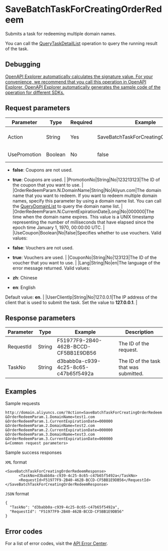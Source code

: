 # SaveBatchTaskForCreatingOrderRedeem

Submits a task for redeeming multiple domain names.

You can call the [QueryTaskDetailList](~~67710~~) operation to query the running result of the task.

## Debugging

[OpenAPI Explorer automatically calculates the signature value. For your convenience, we recommend that you call this operation in OpenAPI Explorer. OpenAPI Explorer automatically generates the sample code of the operation for different SDKs.](https://api.aliyun.com/#product=Domain&api=SaveBatchTaskForCreatingOrderRedeem&type=RPC&version=2018-01-29)

## Request parameters

|Parameter|Type|Required|Example|Description|
|---------|----|--------|-------|-----------|
|Action|String|Yes|SaveBatchTaskForCreatingOrderRedeem|The operation that you want to perform. Set the value to **SaveBatchTaskForCreatingOrderRedeem**. |
|UsePromotion|Boolean|No|false|Specifies whether to use coupons. Valid values:

 -   **false**: Coupons are not used.
-   **true**: Coupons are used. |
|PromotionNo|String|No|123213123|The ID of the coupon that you want to use. |
|OrderRedeemParam.N.DomainName|String|No|Aliyun.com|The domain name that you want to redeem. If you want to redeem multiple domain names, specify this parameter by using a domain name list. You can call the [QueryDomainList](~~69362~~) to query the domain name list. |
|OrderRedeemParam.N.CurrentExpirationDate|Long|No|000000|The time when the domain name expires. This value is a UNIX timestamp representing the number of milliseconds that have elapsed since the epoch time January 1, 1970, 00:00:00 UTC. |
|UseCoupon|Boolean|No|false|Specifies whether to use vouchers. Valid values:

 -   **false**: Vouchers are not used.
-   **true**: Vouchers are used. |
|CouponNo|String|No|123123|The ID of the voucher that you want to use. |
|Lang|String|No|en|The language of the error message returned. Valid values:

 -   **zh**: Chinese
-   **en**: English

 Default value: **en**. |
|UserClientIp|String|No|127.0.0.1|The IP address of the client that is used to submit the task. Set the value to **127.0.0.1**. |

## Response parameters

|Parameter|Type|Example|Description|
|---------|----|-------|-----------|
|RequestId|String|F51977F9-2B40-462B-BCCD-CF5BB1E9DB56|The ID of the request. |
|TaskNo|String|d3babb0a-c939-4c25-8c65-c47b65f5492a|The ID of the task that was submitted. |

## Examples

Sample requests

```
http://domain.aliyuncs.com/?Action=SaveBatchTaskForCreatingOrderRedeem
&OrderRedeemParam.1.DomainName=test1.com
&OrderRedeemParam.1.CurrentExpirationDate=000000
&OrderRedeemParam.2.DomainName=test2.com
&OrderRedeemParam.2.CurrentExpirationDate=000000
&OrderRedeemParam.3.DomainName=test3.com
&OrderRedeemParam.3.CurrentExpirationDate=000000
&<Common request parameters>
```

Sample success responses

`XML` format

```
<SaveBatchTaskForCreatingOrderRedeemResponse>
      <TaskNo>d3babb0a-c939-4c25-8c65-c47b65f5492a</TaskNo>
      <RequestId>F51977F9-2B40-462B-BCCD-CF5BB1E9DB56</RequestId>
</SaveBatchTaskForCreatingOrderRedeemResponse>
```

`JSON` format

```
{    
  "TaskNo": "d3babb0a-c939-4c25-8c65-c47b65f5492a",
  "RequestId": "F51977F9-2B40-462B-BCCD-CF5BB1E9DB56"
}
```

## Error codes

For a list of error codes, visit the [API Error Center](https://error-center.alibabacloud.com/status/product/Domain).

